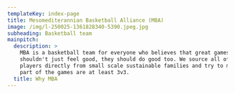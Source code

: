 ```yaml
---
templateKey: index-page
title: Mesomediterannian Basketball Alliance (MBA)
image: /img/l-250025-1361828340-5390.jpeg.jpg
subheading: Basketball team
mainpitch:
  description: >
    MBA is a basketball team for everyone who believes that great games
    shouldn't just feel good, they should do good too. We source all of our
    players directly from small scale sustainable families and try to make sure
    part of the games are at least 3v3.
  title: Why MBA
---
```


